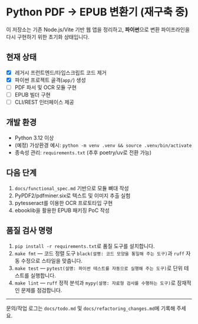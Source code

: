 # Python PDF → EPUB 변환기 (재구축 중)

이 저장소는 기존 Node.js/Vite 기반 웹 앱을 정리하고, **파이썬**으로 변환 파이프라인을 다시 구현하기 위한 초기화 상태입니다.

## 현재 상태
- [x] 레거시 프런트엔드/타입스크립트 코드 제거
- [x] 파이썬 프로젝트 골격(`app/`) 생성
- [ ] PDF 파서 및 OCR 모듈 구현
- [ ] EPUB 빌더 구현
- [ ] CLI/REST 인터페이스 제공

## 개발 환경
- Python 3.12 이상
- (예정) 가상환경 예시: `python -m venv .venv && source .venv/bin/activate`
- 종속성 관리: `requirements.txt` (추후 poetry/uv로 전환 가능)

## 다음 단계
1. `docs/functional_spec.md` 기반으로 모듈 뼈대 작성
2. PyPDF2/pdfminer.six로 텍스트 및 이미지 추출 실험
3. pytesseract를 이용한 OCR 프로토타입 구현
4. ebooklib을 활용한 EPUB 패키징 PoC 작성

## 품질 검사 명령
1. `pip install -r requirements.txt`로 품질 도구를 설치합니다.
2. `make fmt` — 코드 정렬 도구 `black(설명: 코드 모양을 통일해 주는 도구)`과 `ruff` 자동 수정으로 스타일을 맞춥니다.
3. `make test` — `pytest(설명: 파이썬 테스트를 자동으로 실행해 주는 도구)`로 단위 테스트를 실행합니다.
4. `make lint` — `ruff` 정적 분석과 `mypy(설명: 자료형 검사를 수행하는 도구)`로 잠재적인 문제를 점검합니다.

---
문의/작업 로그는 `docs/todo.md` 및 `docs/refactoring_changes.md`에 기록해 주세요.
